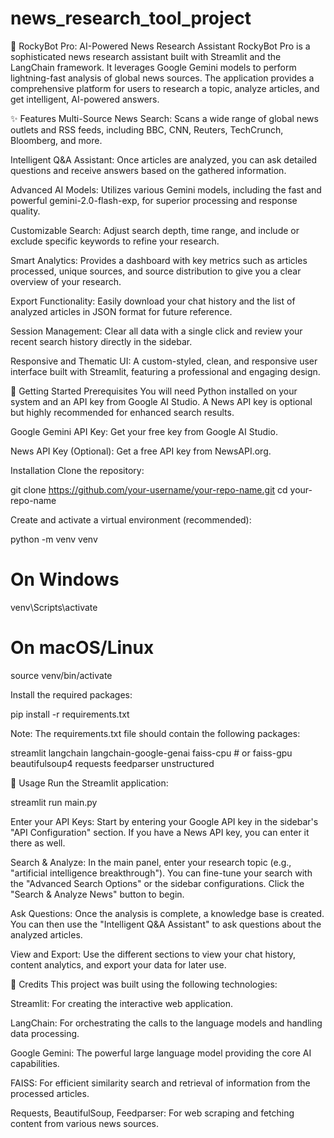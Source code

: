 # news_research_tool_project

🤖 RockyBot Pro: AI-Powered News Research Assistant
RockyBot Pro is a sophisticated news research assistant built with Streamlit and the LangChain framework. It leverages Google Gemini models to perform lightning-fast analysis of global news sources. The application provides a comprehensive platform for users to research a topic, analyze articles, and get intelligent, AI-powered answers.

✨ Features
Multi-Source News Search: Scans a wide range of global news outlets and RSS feeds, including BBC, CNN, Reuters, TechCrunch, Bloomberg, and more.

Intelligent Q&A Assistant: Once articles are analyzed, you can ask detailed questions and receive answers based on the gathered information.

Advanced AI Models: Utilizes various Gemini models, including the fast and powerful gemini-2.0-flash-exp, for superior processing and response quality.

Customizable Search: Adjust search depth, time range, and include or exclude specific keywords to refine your research.

Smart Analytics: Provides a dashboard with key metrics such as articles processed, unique sources, and source distribution to give you a clear overview of your research.

Export Functionality: Easily download your chat history and the list of analyzed articles in JSON format for future reference.

Session Management: Clear all data with a single click and review your recent search history directly in the sidebar.

Responsive and Thematic UI: A custom-styled, clean, and responsive user interface built with Streamlit, featuring a professional and engaging design.

🚀 Getting Started
Prerequisites
You will need Python installed on your system and an API key from Google AI Studio. A News API key is optional but highly recommended for enhanced search results.

Google Gemini API Key: Get your free key from Google AI Studio.

News API Key (Optional): Get a free API key from NewsAPI.org.

Installation
Clone the repository:

git clone https://github.com/your-username/your-repo-name.git
cd your-repo-name

Create and activate a virtual environment (recommended):

python -m venv venv
# On Windows
venv\Scripts\activate
# On macOS/Linux
source venv/bin/activate

Install the required packages:

pip install -r requirements.txt

Note: The requirements.txt file should contain the following packages:

streamlit
langchain
langchain-google-genai
faiss-cpu # or faiss-gpu
beautifulsoup4
requests
feedparser
unstructured

🤖 Usage
Run the Streamlit application:

streamlit run main.py

Enter your API Keys: Start by entering your Google API key in the sidebar's "API Configuration" section. If you have a News API key, you can enter it there as well.

Search & Analyze: In the main panel, enter your research topic (e.g., "artificial intelligence breakthrough"). You can fine-tune your search with the "Advanced Search Options" or the sidebar configurations. Click the "Search & Analyze News" button to begin.

Ask Questions: Once the analysis is complete, a knowledge base is created. You can then use the "Intelligent Q&A Assistant" to ask questions about the analyzed articles.

View and Export: Use the different sections to view your chat history, content analytics, and export your data for later use.

🤝 Credits
This project was built using the following technologies:

Streamlit: For creating the interactive web application.

LangChain: For orchestrating the calls to the language models and handling data processing.

Google Gemini: The powerful large language model providing the core AI capabilities.

FAISS: For efficient similarity search and retrieval of information from the processed articles.

Requests, BeautifulSoup, Feedparser: For web scraping and fetching content from various news sources.
